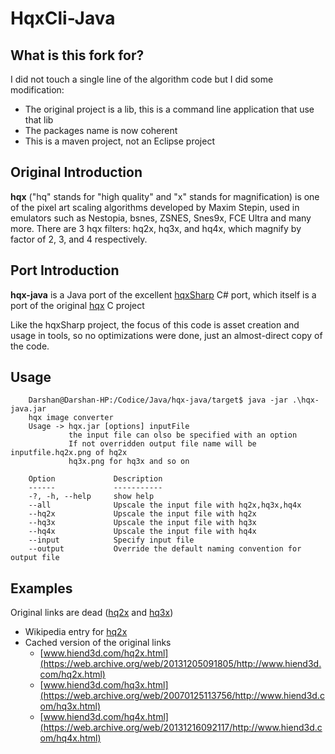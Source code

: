 # HqxCli-Java

## What is this fork for?

I did not touch a single line of the algorithm code but I did some modification:

-	The original project is a lib, this is a command line application that use that lib 
-	The packages name is now coherent 
-	This is a maven project, not an Eclipse project 

## Original Introduction
__hqx__ ("hq" stands for "high quality" and "x" stands for magnification) is one of the pixel art scaling algorithms developed by Maxim Stepin, used in emulators such as Nestopia, bsnes, ZSNES, Snes9x, FCE Ultra and many more. There are 3 hqx filters: hq2x, hq3x, and hq4x, which magnify by factor of 2, 3, and 4 respectively.

## Port Introduction
__hqx-java__ is a Java port of the excellent [hqxSharp](http://code.google.com/p/hqx-sharp) C# port, which itself is a port of the original [hqx](http://code.google.com/p/hqx) C project

Like the hqxSharp project, the focus of this code is asset creation and usage in tools, so no optimizations were done, just an almost-direct copy of the code.

## Usage

		Darshan@Darshan-HP:/Codice/Java/hqx-java/target$ java -jar .\hqx-java.jar
		hqx image converter
		Usage -> hqx.jar [options] inputFile
				 the input file can olso be specified with an option
				 If not overridden output file name will be inputfile.hq2x.png of hq2x
				 hq3x.png for hq3x and so on

		Option             Description
		------             -----------
		-?, -h, --help     show help
		--all              Upscale the input file with hq2x,hq3x,hq4x
		--hq2x             Upscale the input file with hq2x
		--hq3x             Upscale the input file with hq3x
		--hq4x             Upscale the input file with hq4x
		--input            Specify input file
		--output           Override the default naming convention for output file


## Examples
Original links are dead ([hq2x](http://www.hiend3d.com/hq2x.html) and [hq3x](http://www.hiend3d.com/hq3x.html))

-	Wikipedia entry for [hq2x](https://en.wikipedia.org/wiki/Hqx)
-	Cached version of the original links 
	-	[www.hiend3d.com/hq2x.html](https://web.archive.org/web/20131205091805/http://www.hiend3d.com/hq2x.html)
	-	[www.hiend3d.com/hq3x.html](https://web.archive.org/web/20070125113756/http://www.hiend3d.com/hq3x.html)
	-	[www.hiend3d.com/hq4x.html](https://web.archive.org/web/20131216092117/http://www.hiend3d.com/hq4x.html)